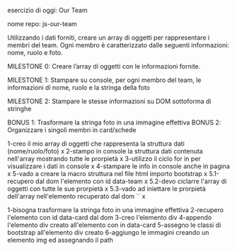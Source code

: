esercizio di oggi: Our Team


nome repo: js-our-team


Utilizzando i dati forniti, creare un array di oggetti per rappresentare i membri del team. Ogni membro è caratterizzato dalle seguenti informazioni: nome, ruolo e foto.


MILESTONE 0: Creare l’array di oggetti con le informazioni fornite.

MILESTONE 1: Stampare su console, per ogni membro del team, le informazioni di nome, ruolo e la stringa della foto

MILESTONE 2: Stampare le stesse informazioni su DOM sottoforma di stringhe

 <!-- ---------------------------------------------- -->
BONUS 1: Trasformare la stringa foto in una immagine effettiva
BONUS 2: Organizzare i singoli membri in card/schede
<!-- ------------------------------------------------ -->

<!-- pseudo codice -->

1-creo il mio array di oggetti che rappresenta la struttura dati (nome/ruolo/foto) x
2-stampo in console la struttura dati contenuta nell'array mostrando tutte le prorpietà x
3-utilizzo il ciclo for in per visualizzare i dati in console x
4-stampare le info in console anche in pagina x
5-vado a creare la macro struttura nel file html importo bootstrap x
5.1-recupero dal dom l'elemento con id data-team x
5.2-devo ciclarre l'array di oggetti con tutte le sue prorpietà x
5.3-vado ad iniettare le prorpietà dell'array nell'elemento recuperato dal dom  `` x


<!-- pseudo codice bonus 1 -->

1-bisogna trasformare la stringa foto in una immagine effettiva
2-recupero l'elemento con id data-card dal dom
3-creo l'elemento div
4-appendo l'elemento div creato all'elemento con in data-card
5-assegno le classi di bootstrap all'elemento div creato
6-aggiungo le immagini creando un elemento img ed assegnando il path


